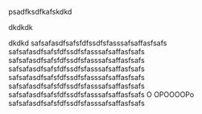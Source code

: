 psadfksdfkafskdkd

dkdkdk

dkdkd
safsafasdfsafsfdfssdfsfasssafsaffasfsafs
safsafasdfsafsfdfssdfsfasssafsaffasfsafs
safsafasdfsafsfdfssdfsfasssafsaffasfsafs
safsafasdfsafsfdfssdfsfasssafsaffasfsafs
safsafasdfsafsfdfssdfsfasssafsaffasfsafs
safsafasdfsafsfdfssdfsfasssafsaffasfsafs
safsafasdfsafsfdfssdfsfasssafsaffasfsafs
O
OPOOOOPo
safsafasdfsafsfdfssdfsfasssafsaffasfsafs
